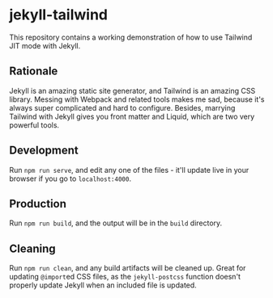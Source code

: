 # jekyll-tailwind
This repository contains a working demonstration of how to use Tailwind JIT mode with Jekyll.

## Rationale
Jekyll is an amazing static site generator, and Tailwind is an amazing CSS library. Messing with Webpack and related tools makes me sad, because it's always super complicated and hard to configure. Besides, marrying Tailwind with Jekyll gives you front matter and Liquid, which are two very powerful tools.

## Development
Run `npm run serve`, and edit any one of the files - it'll update live in your browser if you go to `localhost:4000`.

## Production
Run `npm run build`, and the output will be in the `build` directory.

## Cleaning
Run `npm run clean`, and any build artifacts will be cleaned up. Great for updating `@import`ed CSS files, as the `jekyll-postcss` function doesn't properly update Jekyll when an included file is updated.
